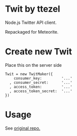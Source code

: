 
Twit by ttezel
==============

Node.js Twitter API client.

Repackaged for Meteorite.


Create new Twit
===============


Place this on the server side

    Twit = new TwitMaker({
        consumer_key:         '...'
      , consumer_secret:      '...'
      , access_token:         '...'
      , access_token_secret:  '...'
    })


Usage
=====

See [original repo.](https://github.com/ttezel/twit)
